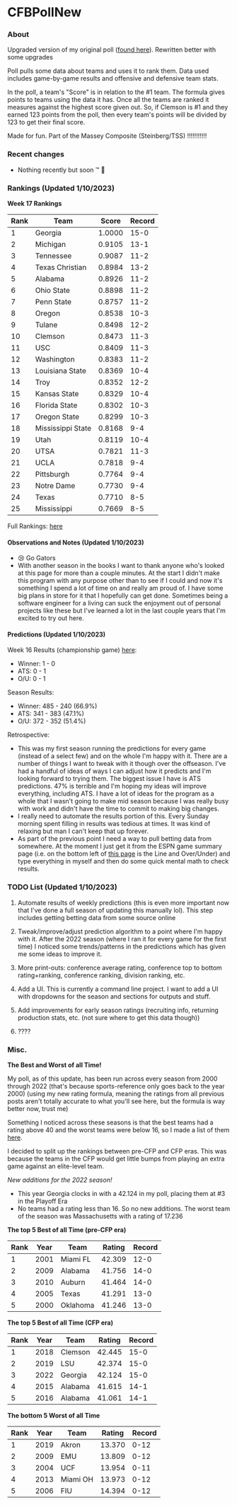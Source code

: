 # CFBPollNew

### About

Upgraded version of my original poll ([found here](https://github.com/taylorleprechaun/CFBPoll)).  Rewritten better with some upgrades

Poll pulls some data about teams and uses it to rank them.  Data used includes game-by-game results and offensive and defensive team stats.

In the poll, a team's "Score" is in relation to the #1 team.  The formula gives points to teams using the data it has.  Once all the teams are ranked it measures against the highest score given out.  So, if Clemson is #1 and they earned 123 points from the poll, then every team's points will be divided by 123 to get their final score.

Made for fun.  Part of the Massey Composite (Steinberg/TSS) !!!!!!!!!!!

### Recent changes

* Nothing recently but soon ™ 👀

### Rankings (Updated 1/10/2023)

**Week 17 Rankings**

Rank | Team | Score | Record
---|---|---|---
1 | Georgia | 1.0000 | 15-0
2 | Michigan | 0.9105 | 13-1
3 | Tennessee | 0.9087 | 11-2
4 | Texas Christian | 0.8984 | 13-2
5 | Alabama | 0.8926 | 11-2
6 | Ohio State | 0.8898 | 11-2
7 | Penn State | 0.8757 | 11-2
8 | Oregon | 0.8538 | 10-3
9 | Tulane | 0.8498 | 12-2
10 | Clemson | 0.8473 | 11-3
11 | USC | 0.8409 | 11-3
12 | Washington | 0.8383 | 11-2
13 | Louisiana State | 0.8369 | 10-4
14 | Troy | 0.8352 | 12-2
15 | Kansas State | 0.8329 | 10-4
16 | Florida State | 0.8302 | 10-3
17 | Oregon State | 0.8299 | 10-3
18 | Mississippi State | 0.8168 | 9-4
19 | Utah | 0.8119 | 10-4
20 | UTSA | 0.7821 | 11-3
21 | UCLA | 0.7818 | 9-4
22 | Pittsburgh | 0.7764 | 9-4
23 | Notre Dame | 0.7730 | 9-4
24 | Texas | 0.7710 | 8-5
25 | Mississippi | 0.7669 | 8-5

Full Rankings: [here](https://github.com/taylorleprechaun/CFBPollNew/blob/main/CFBPoll/PreviousPolls/2022/2022-Week%2017%20NCG.md)

#### Observations and Notes (Updated 1/10/2023)

* 😢 Go Gators
* With another season in the books I want to thank anyone who's looked at this page for more 
than a couple minutes. At the start I didn't make this program with any purpose other than to see if I could and now it's something I spend a lot of time on and really am proud of. I have some big plans in store for it that I hopefully can get done. Sometimes being a software engineer for a living can suck the enjoyment out of personal projects like these but I've learned a lot in the last couple years that I'm excited to try out here.

#### Predictions (Updated 1/10/2023)

Week 16 Results (championship game) [here](https://github.com/taylorleprechaun/CFBPollNew/blob/main/CFBPoll/PreviousPolls/2022/Predictions/2022-Week%2016%20NCG.md):
* Winner: 1 - 0
* ATS: 0 - 1
* O/U: 0 - 1

Season Results:
* Winner: 485 - 240 (66.9%)
* ATS: 341 - 383 (47.1%)
* O/U: 372 - 352 (51.4%)

Retrospective:
* This was my first season running the predictions for every game (instead of a select few) and on the whole I'm happy with it. There are a number of things I want to tweak with it though over the offseason. I've had a handful of ideas of ways I can adjust how it predicts and I'm looking forward to trying them. The biggest issue I have is ATS predictions. 47% is terrible and I'm hoping my ideas will improve everything, including ATS. I have a lot of ideas for the program as a whole that I wasn't going to make mid season because I was really busy with work and didn't have the time to commit to making big changes.
* I really need to automate the results portion of this. Every Sunday morning spent filling in results was tedious at times. It was kind of relaxing but man I can't keep that up forever.
* As part of the previous point I need a way to pull betting data from somewhere. At the moment I just get it from the ESPN game summary page (i.e. on the bottom left of [this page](https://www.espn.com/college-football/game/_/gameId/401442010) is the Line and Over/Under) and type everything in myself and then do some quick mental math to check results.
 
### TODO List (Updated 1/10/2023)

1. Automate results of weekly predictions (this is even more important now that I've done a full season of updating this manually lol). This step includes getting betting data from some source online

2. Tweak/improve/adjust prediction algorithm to a point where I'm happy with it. After the 2022 season (where I ran it for every game for the first time) I noticed some trends/patterns in the predictions which has given me some ideas to improve it.

3. More print-outs: conference average rating, conference top to bottom rating+ranking, conference ranking, division ranking, etc.

4. Add a UI.  This is currently a command line project.  I want to add a UI with dropdowns for the season and sections for outputs and stuff.
	
5. Add improvements for early season ratings (recruiting info, returning production stats, etc. (not sure where to get this data though))

6. ????

### Misc.

**The Best and Worst of all Time!**

My poll, as of this update, has been run across every season from 2000 through 2022 (that's because sports-reference only goes back to the year 2000) (using my new rating formula, meaning the ratings from all previous posts aren't totally accurate to what you'll see here, but the formula is way better now, trust me)

Something I noticed across these seasons is that the best teams had a rating above 40 and the worst teams were below 16, so I made a list of them [here]( https://github.com/taylorleprechaun/CFBPollNew/blob/main/CFBPoll/Resources/BOAT%20and%20WOAT.xlsx).

I decided to split up the rankings between pre-CFP and CFP eras.  This was because the teams in the CFP would get little bumps from playing an extra game against an elite-level team.

*New additions for the 2022 season!*

* This year Georgia clocks in with a 42.124 in my poll, placing them at #3 in the Playoff Era
* No teams had a rating less than 16.  So no new additions.  The worst team of the season was Massachusetts with a rating of 17.236

**The top 5 Best of all Time (pre-CFP era)**

Rank | Year | Team | Rating | Record
---|---|---|---|---
1 | 2001 | Miami FL | 42.309 | 12-0
2 | 2009 | Alabama | 41.756 | 14-0
3 | 2010 | Auburn | 41.464 | 14-0
4 | 2005 | Texas | 41.291 | 13-0
5 | 2000 | Oklahoma | 41.246 | 13-0

**The top 5 Best of all Time (CFP era)**

Rank | Year | Team | Rating | Record
---|---|---|---|---
1 | 2018 | Clemson | 42.445 | 15-0
2 | 2019 | LSU | 42.374 | 15-0
3 | 2022 | Georgia | 42.124 | 15-0
4 | 2015 | Alabama | 41.615 | 14-1
5 | 2016 | Alabama | 41.061 | 14-1

**The bottom 5 Worst of all Time**

Rank | Year | Team | Rating | Record
---|---|---|---|---
1 | 2019 | Akron | 13.370 | 0-12
2 | 2009 | EMU | 13.809 | 0-12
3 | 2004 | UCF | 13.954 | 0-11
4 | 2013 | Miami OH | 13.973 | 0-12
5 | 2006 | FIU | 14.394 | 0-12
